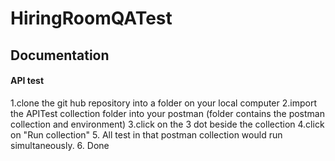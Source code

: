 # HiringRoomQATest
## Documentation 

#### API test
1.clone the git hub repository into a folder on your local computer
2.import the APITest collection folder into your postman (folder contains the postman collection and environment)
3.click on the 3 dot beside the collection 
4.click on "Run collection"
5. All test in that postman collection would run simultaneously.
6. Done 
